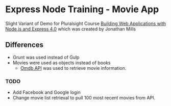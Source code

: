 # Express Node Training - Movie App

Slight Variant of Demo for Pluralsight Course [Building Web Applications with Node.js and Express 4.0](https://app.pluralsight.com/library/courses/nodejs-express-web-applications/table-of-contents)
which was created by Jonathan Mills

## Differences
* Grunt was used instead of Gulp
* Movies were used as objects instead of books
    * [Omdb API](http://www.omdbapi.com/) was used to retrieve movie information.

### TODO
* Add Facebook and Google login
* Change movie list retrieval to pull 100 most recent movies from API.